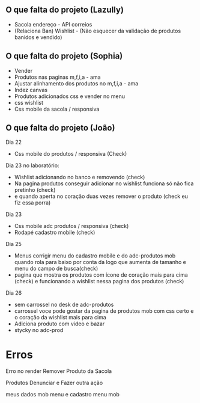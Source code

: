 ## O que falta do projeto (Lazully)

- Sacola endereço - API correios
- (Relaciona Ban) Wishlist - (Não esquecer da validação de produtos banidos e vendido)

## O que falta do projeto (Sophia)

- Vender
- Produtos nas paginas m,f,i,a - ama
- Ajustar alinhamento dos produtos no m,f,i,a - ama
- Indez canvas
- Produtos adicionados css e vender no menu
- css wishlist
- Css mobile da sacola / responsiva 

## O que falta do projeto (João)

Dia 22 
- Css mobile do produtos / responsiva (Check)

Dia 23 no laboratório:
- Wishlist adicionando no banco e removendo  (check)
- Na pagina produtos conseguir adicionar no wishlist funciona só não fica pretinho (check)
- e quando aperta no coração duas vezes remover o produto (check eu fiz essa porra)

Dia 23 
- Css mobile adc produtos / responsiva (check)
- Rodapé cadastro mobile (check)

Dia 25

- Menus corrigir menu do cadastro mobile e do adc-produtos mob quando rola para baixo por conta da logo que aumenta de tamanho e menu do campo de busca(check)
- pagina que mostra os produtos com ícone de coração mais para cima (check)
e funcionando a wishlist nessa pagina dos produtos (check)


Dia 26

- sem carrossel no desk de adc-produtos 
- carrossel voce pode gostar da pagina de produtos mob com css certo e o coração da wishlist mais para cima
- Adiciona produto com video e bazar
- stycky no adc-prod


# Erros

Erro no render
Remover Produto da Sacola

Produtos Denunciar e Fazer outra ação

meus dados mob menu e cadastro menu mob

